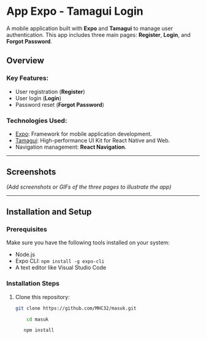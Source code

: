 # **App Expo - Tamagui Login**

A mobile application built with **Expo** and **Tamagui** to manage user authentication. This app includes three main pages: **Register**, **Login**, and **Forgot Password**.

## **Overview**

### Key Features:
- User registration (**Register**)
- User login (**Login**)
- Password reset (**Forgot Password**)

### Technologies Used:
- [Expo](https://expo.dev/): Framework for mobile application development.
- [Tamagui](https://tamagui.dev/): High-performance UI Kit for React Native and Web.
- Navigation management: **React Navigation**.

---

## **Screenshots**
*(Add screenshots or GIFs of the three pages to illustrate the app)*

---

## **Installation and Setup**

### **Prerequisites**
Make sure you have the following tools installed on your system:
- Node.js
- Expo CLI: `npm install -g expo-cli`
- A text editor like Visual Studio Code

### **Installation Steps**
1. Clone this repository:
   ```bash
   git clone https://github.com/MHC32/masuk.git

    ```

    ```bash
        cd masuk
    ```

     ```bash
        npm install
    ```

